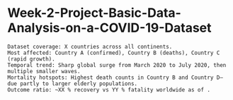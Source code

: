 # Week-2-Project-Basic-Data-Analysis-on-a-COVID-19-Dataset

    Dataset coverage: X countries across all continents.
    Most affected: Country A (confirmed), Country B (deaths), Country C (rapid growth).
    Temporal trend: Sharp global surge from March 2020 to July 2020, then multiple smaller waves.
    Mortality hotspots: Highest death counts in Country B and Country D—due partly to larger elderly populations.
    Outcome ratio: ~XX % recovery vs YY % fatality worldwide as of .

